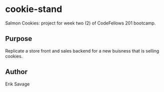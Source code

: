 # cookie-stand
Salmon Cookies: project for week two (2) of CodeFellows 201 bootcamp.

## Purpose
Replicate a store front and sales backend for a new buisness that is selling cookies.

## Author
Erik Savage
